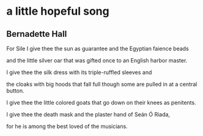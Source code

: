 # a little hopeful song
## Bernadette Hall
For Sile
I give thee the sun as guarantee
and the Egyptian faience beads

and the little silver oar that was gifted once
to an English harbor master.

I give thee the silk dress
with its triple-ruffled sleeves and

the cloaks with big hoods that fall full
though some are pulled in at a central button.

I give thee the little colored goats
that go down on their knees as penitents.

I give thee the death mask
and the plaster hand of Seán Ó Riada,

for he is among the best loved of the musicians.